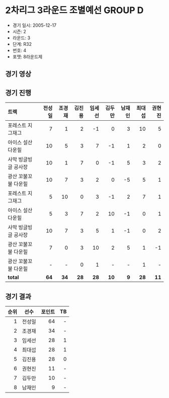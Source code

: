 # 2차리그 3라운드 조별예선 GROUP D

- 경기 일시: 2005-12-17
- 시즌: 2
- 라운드: 3
- 단계: R32
- 번호: 4
- 포맷: 8라운드제





## 경기 영상
## 경기 진행

| 트랙 | 전성일 | 조경재 | 김진용 | 임세선 | 김두만 | 남재인 | 최대섭 | 권현진 |
|:---|---:|---:|---:|---:|---:|---:|---:|---:|
| 포레스트 지그재그 | 7 | 1 | 2 | -1 | 0 | 3 | 10 | 5 |
| 아이스 설산 다운힐 | 10 | 5 | 3 | 7 | -1 | 1 | 2 | 0 |
| 사막 빙글빙글 공사장 | 10 | 1 | 7 | 0 | -1 | 5 | 3 | 2 |
| 광산 꼬불꼬불 다운힐 | 10 | 7 | 3 | 2 | 0 | -5 | 5 | 1 |
| 포레스트 지그재그 | 5 | 10 | 0 | 3 | -1 | 2 | 7 | 1 |
| 아이스 설산 다운힐 | 5 | 3 | 7 | 2 | 10 | -1 | 0 | 1 |
| 사막 빙글빙글 공사장 | 10 | 7 | 3 | 5 | 1 | -1 | 0 | 2 |
| 광산 꼬불꼬불 다운힐 | 7 | 0 | 3 | 10 | 2 | 5 | 1 | -1 |
| 광산 꼬불꼬불 다운힐 | - | - | 0 | 1 | - | - | 1 | - |
| __total__ | __64__ | __34__ | __28__ | __28__ | __10__ | __9__ | __28__ | __11__ |




## 경기 결과

| 순위 | 선수 | 포인트 | TB |
|---:|:---:|---:|---:|
| 1 | 전성일 | 64 | - |
| 2 | 조경재 | 34 | - |
| 3 | 임세선 | 28 | 1 |
| 4 | 최대섭 | 28 | 1 |
| 5 | 김진용 | 28 | 0 |
| 6 | 권현진 | 11 | - |
| 7 | 김두만 | 10 | - |
| 8 | 남재인 | 9 | - |

